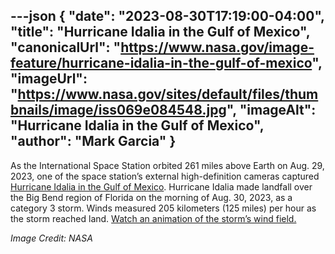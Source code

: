 ---json
{
  "date": "2023-08-30T17:19:00-04:00",
  "title": "Hurricane Idalia in the Gulf of Mexico",
  "canonicalUrl": "https://www.nasa.gov/image-feature/hurricane-idalia-in-the-gulf-of-mexico",
  "imageUrl": "https://www.nasa.gov/sites/default/files/thumbnails/image/iss069e084548.jpg",
  "imageAlt": "Hurricane Idalia in the Gulf of Mexico",
  "author": "Mark Garcia"
}
---

As the International Space Station orbited 261 miles above Earth on Aug. 29, 2023, one of the space station’s external high-definition cameras captured [Hurricane Idalia in the Gulf of Mexico](https://earthobservatory.nasa.gov/images/151767/idalia-roars-into-the-gulf-of-mexico). Hurricane Idalia made landfall over the Big Bend region of Florida on the morning of Aug. 30, 2023, as a category 3 storm. Winds measured 205 kilometers (125 miles) per hour as the storm reached land. [Watch an animation of the storm’s wind field.](https://earthobservatory.nasa.gov/images/151771/idalia-spawns-major-winds)

_Image Credit: NASA_
